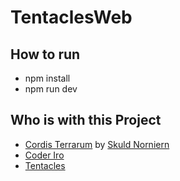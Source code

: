# TentaclesWeb

## How to run
* npm install
* npm run dev

## Who is with this Project
* [Cordis Terrarum](https://github.com/Cordis-Terrarum) by [Skuld Norniern](https://github.com/SkuldNorniern)
* [Coder Iro](https://github.com/Coder-Iro)
* [Tentacles](https://github.com/LewdTentacles)
